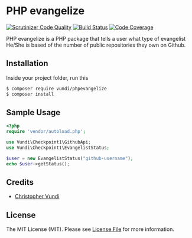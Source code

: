 # PHP evangelize
[![Scrutinizer Code Quality](https://scrutinizer-ci.com/g/andela-cvundi/PHP-evangelize/badges/quality-score.png?b=master)](https://scrutinizer-ci.com/g/andela-cvundi/PHP-evangelize/?branch=master)
[![Build Status](https://scrutinizer-ci.com/g/andela-cvundi/PHP-evangelize/badges/build.png?b=master)](https://scrutinizer-ci.com/g/andela-cvundi/PHP-evangelize/build-status/master)
[![Code Coverage](https://scrutinizer-ci.com/g/andela-cvundi/PHP-evangelize/badges/coverage.png?b=master)](https://scrutinizer-ci.com/g/andela-cvundi/PHP-evangelize/?branch=master)

PHP evangelize is a PHP package that tells a user what type of evangelist He/She is based of the number of public repositories they own on Github.

## Installation

Inside your project folder, run this
``` bash
$ composer require vundi/phpevangelize
$ composer install
```


## Sample Usage

``` php
<?php
require 'vendor/autoload.php';

use Vundi\Checkpoint1\GithubApi;
use Vundi\Checkpoint1\EvangelistStatus;

$user = new EvangelistStatus("github-username");
echo $user->getStatus();
```

## Credits

- [Christopher Vundi][link-author]

## License

The MIT License (MIT). Please see [License File](https://opensource.org/licenses/MIT) for more information.

[link-author]: https://github.com/andela-cvundi